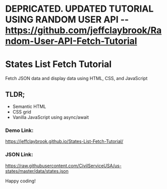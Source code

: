# DEPRICATED. UPDATED TUTORIAL USING RANDOM USER API -- https://github.com/jeffclaybrook/Random-User-API-Fetch-Tutorial

# States List Fetch Tutorial
Fetch JSON data and display data using HTML, CSS, and JavaScript

## TLDR;
- Semantic HTML
- CSS grid
- Vanilla JavaScript using async/await

### Demo Link:
https://jeffclaybrook.github.io/States-List-Fetch-Tutorial/

### JSON Link:
https://raw.githubusercontent.com/CivilServiceUSA/us-states/master/data/states.json

Happy coding!
